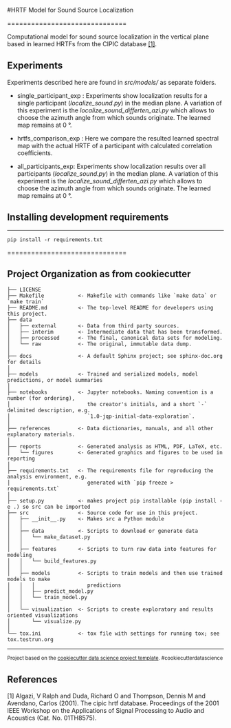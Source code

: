 #HRTF Model for Sound Source Localization

==============================

Computational model for sound source localization in the vertical plane based in learned HRTFs from the CIPIC database [[1]](#1).


## Experiments

Experiments described here are found in _src/models/_ as separate folders.

* single_participant_exp : Experiments show localization results for a single participant (_localize_sound.py_) in the median plane. A variation of this experiment is the _localize_sound_differten_azi.py_ which allows to choose the azimuth angle from which sounds originate. The learned map remains at 0 &deg;.

* hrtfs_comparison_exp : Here we compare the resulted learned spectral map with the actual HRTF of a participant with calculated correlation coefficients.

* all_participants_exp: Experiments show localization results over all participants (_localize_sound.py_) in the median plane. A variation of this experiment is the _localize_sound_differten_azi.py_ which allows to choose the azimuth angle from which sounds originate. The learned map remains at 0 &deg;.


## Installing development requirements
------------

    pip install -r requirements.txt

==============================

Project Organization as from cookiecutter
------------

    ├── LICENSE
    ├── Makefile           <- Makefile with commands like `make data` or `make train`
    ├── README.md          <- The top-level README for developers using this project.
    ├── data
    │   ├── external       <- Data from third party sources.
    │   ├── interim        <- Intermediate data that has been transformed.
    │   ├── processed      <- The final, canonical data sets for modeling.
    │   └── raw            <- The original, immutable data dump.
    │
    ├── docs               <- A default Sphinx project; see sphinx-doc.org for details
    │
    ├── models             <- Trained and serialized models, model predictions, or model summaries
    │
    ├── notebooks          <- Jupyter notebooks. Naming convention is a number (for ordering),
    │                         the creator's initials, and a short `-` delimited description, e.g.
    │                         `1.0-jqp-initial-data-exploration`.
    │
    ├── references         <- Data dictionaries, manuals, and all other explanatory materials.
    │
    ├── reports            <- Generated analysis as HTML, PDF, LaTeX, etc.
    │   └── figures        <- Generated graphics and figures to be used in reporting
    │
    ├── requirements.txt   <- The requirements file for reproducing the analysis environment, e.g.
    │                         generated with `pip freeze > requirements.txt`
    │
    ├── setup.py           <- makes project pip installable (pip install -e .) so src can be imported
    ├── src                <- Source code for use in this project.
    │   ├── __init__.py    <- Makes src a Python module
    │   │
    │   ├── data           <- Scripts to download or generate data
    │   │   └── make_dataset.py
    │   │
    │   ├── features       <- Scripts to turn raw data into features for modeling
    │   │   └── build_features.py
    │   │
    │   ├── models         <- Scripts to train models and then use trained models to make
    │   │   │                 predictions
    │   │   ├── predict_model.py
    │   │   └── train_model.py
    │   │
    │   └── visualization  <- Scripts to create exploratory and results oriented visualizations
    │       └── visualize.py
    │
    └── tox.ini            <- tox file with settings for running tox; see tox.testrun.org


--------

<p><small>Project based on the <a target="_blank" href="https://drivendata.github.io/cookiecutter-data-science/">cookiecutter data science project template</a>. #cookiecutterdatascience</small></p>


## References
<a id="1">[1]</a>
Algazi, V Ralph and Duda, Richard O and Thompson, Dennis M and Avendano, Carlos (2001).
The cipic hrtf database.
Proceedings of the 2001 IEEE Workshop on the Applications of Signal Processing to Audio and Acoustics (Cat. No. 01TH8575).

